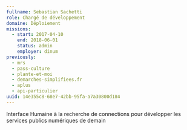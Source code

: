 ```yaml
---
fullname: Sebastian Sachetti
role: Chargé de développement
domaine: Déploiement
missions:
  - start: 2017-04-10
    end: 2018-06-01
    status: admin
    employer: dinum
previously:
  - mrs
  - pass-culture
  - plante-et-moi
  - demarches-simplifiees.fr
  - aplus
  - api-particulier
uuid: 14e355c8-68e7-42bb-95fa-a7a30800d184
---
```

Interface Humaine à la recherche de connections pour développer les services publics numériques de demain